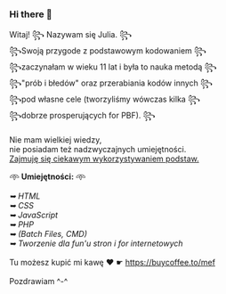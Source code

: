 ### Hi there 👋
Witaj!
꧂ Nazywam się Julia. ꧂</br>
꧂Swoją przygode z podstawowym kodowaniem ꧂</br>
꧂zaczynałam w wieku 11 lat i była to nauka metodą ꧂</br>
꧂"prób i błedów" oraz przerabiania kodów innych ꧂</br>
꧂pod własne cele (tworzyliśmy wówczas kilka ꧂</br>
꧂dobrze prosperujących for PBF). ꧂</br>
</br>
Nie mam wielkiej wiedzy, </br>
nie posiadam też nadzwyczajnych umiejętności. </br>
<u>Zajmuję się ciekawym wykorzystywaniem podstaw.</u>

𖥸<b> Umiejętności: </b>𖥸
</br><i>
</br>➥ HTML
</br>➥ CSS
</br>➥ JavaScript
</br>➥ PHP
</br>➥ (Batch Files, CMD)
</br>➥ Tworzenie dla fun'u stron i for internetowych</i>
</br>
</br>Tu możesz kupić mi kawę ❤ ☛ https://buycoffee.to/mef
</br>
</br>Pozdrawiam ^-^
<!--
**Cryptoliber/Cryptoliber** is a ✨ _special_ ✨ repository because its `README.md` (this file) appears on your GitHub profile.

Here are some ideas to get you started:

- 🔭 I’m currently working on ...
- 🌱 I’m currently learning ...
- 👯 I’m looking to collaborate on ...
- 🤔 I’m looking for help with ...
- 💬 Ask me about ...
- 📫 How to reach me: ...
- 😄 Pronouns: ...
- ⚡ Fun fact: ...
-->
